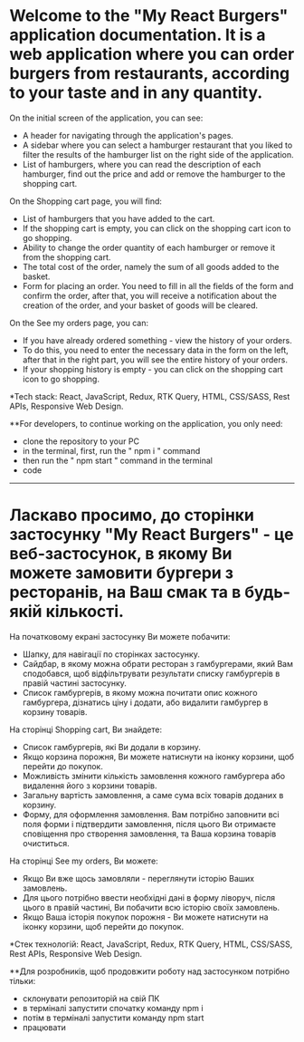 # Welcome to the "My React Burgers" application documentation. It is a web application where you can order burgers from restaurants, according to your taste and in any quantity.

On the initial screen of the application, you can see:

- A header for navigating through the application's pages.
- A sidebar where you can select a hamburger restaurant that you liked to filter
  the results of the hamburger list on the right side of the application.
- List of hamburgers, where you can read the description of each hamburger, find
  out the price and add or remove the hamburger to the shopping cart.

On the Shopping cart page, you will find:

- List of hamburgers that you have added to the cart.
- If the shopping cart is empty, you can click on the shopping cart icon to go
  shopping.
- Ability to change the order quantity of each hamburger or remove it from the
  shopping cart.
- The total cost of the order, namely the sum of all goods added to the basket.
- Form for placing an order. You need to fill in all the fields of the form and
  confirm the order, after that, you will receive a notification about the
  creation of the order, and your basket of goods will be cleared.

On the See my orders page, you can:

- If you have already ordered something - view the history of your orders.
- To do this, you need to enter the necessary data in the form on the left,
  after that in the right part, you will see the entire history of your orders.
- If your shopping history is empty - you can click on the shopping cart icon to
  go shopping.

*Tech stack: React, JavaScript, Redux, RTK Query, HTML, CSS/SASS, Rest APIs,
Responsive Web Design.

**For developers, to continue working on the application, you only need:

- clone the repository to your PC
- in the terminal, first, run the " npm i " command
- then run the " npm start " command in the terminal
- code

---

# Ласкаво просимо, до сторінки застосунку "My React Burgers" - це веб-застосунок, в якому Ви можете замовити бургери з ресторанів, на Ваш смак та в будь-якій кількості.

На початковому екрані застосунку Ви можете побачити:

- Шапку, для навігації по сторінках застосунку.
- Сайдбар, в якому можна обрати ресторан з гамбургерами, який Вам сподобався,
  щоб відфільтрувати результати списку гамбургерів в правій частині застосунку.
- Список гамбургерів, в якому можна почитати опис кожного гамбургера, дізнатись
  ціну і додати, або видалити гамбургер в корзину товарів.

На сторінці Shopping cart, Ви знайдете:

- Список гамбургерів, які Ви додали в корзину.
- Якщо корзина порожня, Ви можете натиснути на іконку корзини, щоб перейти до
  покупок.
- Можливість змінити кількість замовлення кожного гамбургера або видалення його
  з корзини товарів.
- Загальну вартість замовлення, а саме сума всіх товарів доданих в корзину.
- Форму, для оформлення замовлення. Вам потрібно заповнити всі поля форми і
  підтвердити замовлення, після цього Ви отримаєте сповіщення про створення
  замовлення, та Ваша корзина товарів очиститься.

На сторінці See my orders, Ви можете:

- Якщо Ви вже щось замовляли - переглянути історію Ваших замовлень.
- Для цього потрібно ввести необхідні дані в форму ліворуч, після цього в правій
  частині, Ви побачити всю історію своїх замовлень.
- Якщо Ваша історія покупок порожня - Ви можете натиснути на іконку корзини, щоб
  перейти до покупок.

*Стек технологій: React, JavaScript, Redux, RTK Query, HTML, CSS/SASS, Rest APIs,
Responsive Web Design.

**Для розробників, щоб продовжити роботу над застосунком потрібно тільки:

- склонувати репозиторій на свій ПК
- в терміналі запустити спочатку команду npm i
- потім в терміналі запустити команду npm start
- працювати
